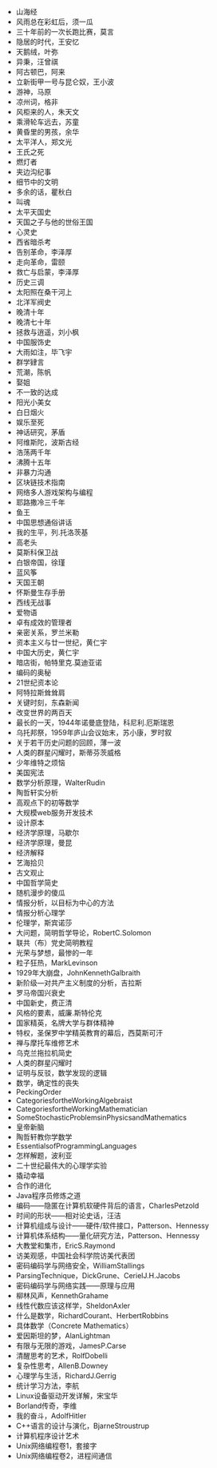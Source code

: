 - 山海经
- 风雨总在彩虹后，须一瓜
- 三十年前的一次长跑比赛，莫言
- 隐居的时代，王安忆
- 天鹅绒，叶弥
- 异秉，汪曾祺
- 阿古顿巴，阿来
- 立新街甲一号与昆仑奴，王小波
- 游神，马原 
- 凉州词，格非 
- 风柜来的人，朱天文
- 乘滑轮车远去，苏童
- 黄昏里的男孩，余华
- 太平洋人，郑文光
- 王氏之死
- 燃灯者
- 夹边沟纪事
- 细节中的文明
- 多余的话，瞿秋白
- 叫魂
- 太平天国史
- 天国之子与他的世俗王国
- 心灵史
- 西省暗杀考
- 告别革命，李泽厚
- 走向革命，雷颐
- 救亡与启蒙，李泽厚
- 历史三调
- 太阳照在桑干河上
- 北洋军阀史
- 晚清十年
- 晚清七十年
- 拯救与逍遥，刘小枫
- 中国服饰史
- 大雨如注，毕飞宇
- 群学肄言
- 荒潮，陈帆
- 娶姐
- 不一致的达成
- 阳光小美女
- 白日烟火
- 娱乐至死
- 神话研究，茅盾
- 阿维斯陀，波斯古经
- 浩荡两千年
- 沸腾十五年
- 非暴力沟通 
- 区块链技术指南 
- 网络多人游戏架构与编程
- 耶路撒冷三千年
- 鱼王
- 中国思想通俗讲话
- 我的生平，列.托洛茨基
- 高老头
- 莫斯科保卫战
- 白银帝国，徐瑾
- 蓝风筝
- 天国王朝
- 怀斯曼生存手册
- 西线无战事
- 爱物语
- 卓有成效的管理者
- 亲密关系，罗兰米勒
- 资本主义与廿一世纪，黄仁宇
- 中国大历史，黄仁宇
- 暗店街，帕特里克.莫迪亚诺
- 编码的奥秘
- 21世纪资本论
- 阿特拉斯耸耸肩
- 关键时刻，东森新闻
- 改变世界的两百天
- 最长的一天，1944年诺曼底登陆，科尼利.厄斯瑞恩
- 乌托邦祭，1959年庐山会议始末，苏小康，罗时叙
- 关于若干历史问题的回顾，薄一波
- 人类的群星闪耀时，斯蒂芬茨威格
- 少年维特之烦恼
- 美国宪法
- 数学分析原理，WalterRudin
- 陶哲轩实分析
- 高观点下的初等数学
- 大规模web服务开发技术
- 设计原本
- 经济学原理，马歇尔
- 经济学原理，曼昆
- 经济解释
- 艺海拾贝
- 古文观止
- 中国哲学简史
- 随机漫步的傻瓜
- 情报分析，以目标为中心的方法
- 情报分析心理学
- 伦理学，斯宾诺莎
- 大问题，简明哲学导论，RobertC.Solomon
- 联共（布）党史简明教程
- 光荣与梦想，最惨的一年
- 粒子狂热，MarkLevinson
- 1929年大崩盘，JohnKennethGalbraith
- 新阶级—对共产主义制度的分析，吉拉斯
- 罗马帝国兴衰史
- 中国新史，费正清
- 风格的要素，威廉.斯特伦克
- 国家精英，名牌大学与群体精神
- 特权，圣保罗中学精英教育的幕后，西莫斯可汗
- 禅与摩托车维修艺术
- 乌克兰拖拉机简史
- 人类的群星闪耀时
- 证明与反驳，数学发现的逻辑
- 数学，确定性的丧失
- PeckingOrder
- CategoriesfortheWorkingAlgebraist
- CategoriesfortheWorkingMathematician
- SomeStochasticProblemsinPhysicsandMathematics
- 皇帝新脑
- 陶哲轩教你学数学
- EssentialsofProgrammingLanguages
- 怎样解题，波利亚
- 二十世纪最伟大的心理学实验
- 撬动幸福
- 合作的进化
- Java程序员修炼之道
- 编码——隐匿在计算机软硬件背后的语言，CharlesPetzold
- 时间的形状——相对论史话，汪洁
- 计算机组成与设计——硬件/软件接口，Patterson、Hennessy
- 计算机体系结构——量化研究方法，Patterson、Hennessy
- 大教堂和集市，EricS.Raymond
- 访美观感，中国社会科学院访美代表团
- 密码编码学与网络安全，WilliamStallings
- ParsingTechnique，DickGrune、CerielJ.H.Jacobs
- 密码编码学与网络实践——原理与应用
- 柳林风声，KennethGrahame
- 线性代数应该这样学，SheldonAxler
- 什么是数学，RichardCourant、HerbertRobbins
- 具体数学（Concrete Mathematics）
- 爱因斯坦的梦，AlanLightman
- 有限与无限的游戏，JamesP.Carse
- 清醒思考的艺术，RolfDobelli
- 复杂性思考，AllenB.Downey
- 心理学与生活，RichardJ.Gerrig
- 统计学习方法，李航
- Linux设备驱动开发详解，宋宝华
- Borland传奇，李维
- 我的奋斗，AdolfHitler
- C++语言的设计与演化，BjarneStroustrup
- 计算机程序设计艺术
- Unix网络编程卷1，套接字
- Unix网络编程卷2，进程间通信
